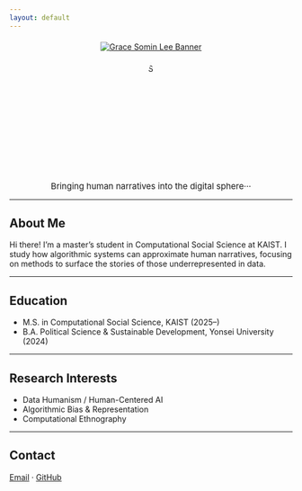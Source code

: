 ```yaml
---
layout: default
---
```


<!-- Custom Clickable Banner (Centered) -->
<div style="text-align: center; margin-top: 20px;">
  <a href="https://gracesominl.github.io">
    <img src="https://capsule-render.vercel.app/api?type=blur&color=timeGradient&height=180&section=header&text=Grace%20Somin%20Lee&fontSize=35&fontColor=474747" alt="Grace Somin Lee Banner" style="max-width: 100%;"/>
  </a>
</div>

<!-- Profile Image -->
<div style="text-align: center; margin-top: 20px;">
  <img src="/assets/img/face2.JPG" alt="Grace Somin Lee"  style="width: 200px; height: 200px; object-fit: cover;
            clip-path: polygon(50% 0%, 61% 35%, 98% 35%, 68% 57%, 
                               79% 91%, 50% 70%, 21% 91%, 32% 57%, 
                               2% 35%, 39% 35%);
            " />
</div>

<!-- Intro Text -->
<div style="text-align: center; font-size: 15px; margin-top: 10px;">
  Bringing human narratives into the digital sphere···
</div>

---

## About Me

Hi there! I’m a master’s student in Computational Social Science at KAIST.
I study how algorithmic systems can approximate human narratives, focusing on methods to surface the stories of those underrepresented in data.

---

## Education
- M.S. in Computational Social Science, KAIST (2025–)  
- B.A. Political Science & Sustainable Development, Yonsei University (2024)

---

## Research Interests 
- Data Humanism / Human-Centered AI
- Algorithmic Bias & Representation 
- Computational Ethnography  

---

## Contact
[Email](gracesomin@kaist.ac.kr) · [GitHub](https://github.com/gracesominl)
